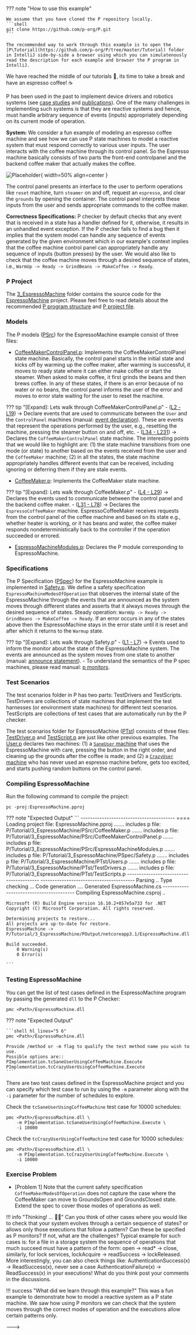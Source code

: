 ??? note "How to use this example"

    We assume that you have cloned the P repository locally.
    ```shell 
    git clone https://github.com/p-org/P.git
    ```

    The recommended way to work through this example is to open the [P\Tutorial](https://github.com/p-org/P/tree/master/Tutorial) folder in IntelliJ side-by-side a browser using which you can simulatenously read the description for each example and browser the P program in IntelliJ. 

We have reached the middle of our tutorials :yawning_face:, its time to take a break and have an espresso coffee! :coffee:

P has been used in the past to implement device drivers and robotics systems (see [case studies](../casestudies.md) and [publications](../publications.md#p-case-studies)). One of the many challenges in implementing such systems is that they are reactive systems and hence, must handle arbitrary sequence of events (inputs) appropriately depending on its current mode of operation.

**System:** We consider a fun example of modeling an espresso coffee machine and see how we can use P state machines to model a reactive system that must respond correctly to various user inputs. The user interacts with the coffee machine through its control panel. So the Espresso machine basically consists of two parts the front-end controlpanel and the backend coffee maker that actually makes the coffee.

![Placeholder](espressomachine.png){ width=50% align=center }

The control panel presents an interface to the user to perform operations like `reset` machine, turn `steamer` on and off, request an `espresso`, and clear the `grounds` by opening the container. The control panel interprets these inputs from the user and sends appropriate commands to the coffee maker.

**Correctness Specifications:**
P checker by default checks that any event that is received in a state has a handler defined for it, otherwise, it results in an unhandled event exception. If the P checker fails to find a bug then it implies that the system model can handle any sequence of events generated by the given environment which in our example's context implies that the coffee machine control panel can appropriately handle any sequence of inputs (button presses) by the user. We would also like to check that the coffee machine moves through a desired sequence of states, i.e., `WarmUp -> Ready -> GrindBeans -> MakeCoffee -> Ready`.

### P Project

The [3_EspressoMachine](https://github.com/p-org/P/tree/master/Tutorial/3_EspressoMachine) folder contains the source code for the [EspressoMachine](https://github.com/p-org/P/blob/master/Tutorial/3_EspressoMachine/EspressoMachine.pproj) project. Please feel free to read details about the recommended [P program structure](../advanced/structureOfPProgram.md) and [P project file](../advanced/PProject.md).

### Models

The P models ([PSrc](https://github.com/p-org/P/tree/master/Tutorial/3_EspressoMachine/PSrc)) for the EspressoMachine example consist of three files:

- [CoffeeMakerControlPanel.p](https://github.com/p-org/P/blob/master/Tutorial/3_EspressoMachine/PSrc/CoffeeMakerControlPanel.p): Implements the CoffeeMakerControlPanel state machine. Basically, the control panel starts in the initial state and kicks off by warming up the coffee maker, after warming is successful, it moves to ready state where it can either make coffee or start the steamer. When asked to make coffee, it first grinds the beans and then brews coffee. In any of these states, if there is an error because of no water or no beans, the control panel informs the user of the error and moves to error state waiting for the user to reset the machine.
  
??? tip "[Expand]: Lets walk through CoffeeMakerControlPanel.p"
    - ([L2 - L19](https://github.com/p-org/P/blob/master/Tutorial/3_EspressoMachine/PSrc/CoffeeMakerControlPanel.p#L2-L19))  &rarr; Declare events that are used to communicate between the `User` and the `ControlPanel` machines (manual: [event declaration](../manual/events.md)). These are events that represent the operations performed by the user, e.g., resetting the machine, pressing the steamer button on and off, etc.
    - ([L34 - L231](https://github.com/p-org/P/blob/master/Tutorial/3_EspressoMachine/PSrc/CoffeeMakerControlPanel.p#L34-L231)) &rarr; Declares the `CoffeeMakerControlPanel` state machine. The interesting points that we would like to highlight are: (1) the state machine transitions from one mode (or state) to another based on the events received from the user and the `CoffeeMaker` machine; (2) in all the states, the state machine appropriately handles different events that can be received, including ignoring or deferring them if they are stale events.


- [CoffeeMaker.p](https://github.com/p-org/P/blob/master/Tutorial/3_EspressoMachine/PSrc/CoffeeMaker.p): Implements the CoffeeMaker state machine.
  
??? tip "[Expand]: Lets walk through CoffeeMaker.p"
    - ([L4 - L29](https://github.com/p-org/P/blob/master/Tutorial/3_EspressoMachine/PSrc/CoffeeMaker.p#L4-L29)) &rarr; Declares the events used to communicate between the control panel and the backend coffee maker.
    - ([L31 - L78](https://github.com/p-org/P/blob/master/Tutorial/3_EspressoMachine/PSrc/CoffeeMaker.p#L31-L78)) &rarr; Declares the `EspressoCoffeeMaker` machine. EspressoCoffeeMaker receives requests from the control panel of the coffee machine and
    based on its state e.g., whether heater is working, or it has beans and water, the coffee maker responds nondeterministically
    back to the controller if the operation succeeded or errored.

- [EspressoMachineModules.p](https://github.com/p-org/P/blob/master/Tutorial/3_EspressoMachine/PSrc/EspressoMachineModules.p): Declares the P module corresponding to EspressoMachine.

### Specifications

The P Specification ([PSpec](https://github.com/p-org/P/tree/master/Tutorial/3_EspressoMachine/PSpec)) for the EspressoMachine example is implemented in [Safety.p](https://github.com/p-org/P/blob/master/Tutorial/3_EspressoMachine/PSpec/Safety.p). We define a safety specification `EspressoMachineModesOfOperation` that observes the internal state of the EspressoMachine through the events that are announced as the system moves through different states and asserts that it always moves through the desired sequence of states. Steady operation: `WarmUp -> Ready -> GrindBeans -> MakeCoffee -> Ready`. If an error occurs in any of the states above then the EspressoMachine stays in the error state until
it is reset and after which it returns to the `Warmup` state.

??? tip "[Expand]: Lets walk through Safety.p"
    - ([L1 - L7](https://github.com/p-org/P/blob/master/Tutorial/3_EspressoMachine/PSpec/Safety.p#L1-L7)) &rarr; Events used to inform the monitor about the state of the EspressoMachine system. The events are announced as the system moves from one state to another (manual: [announce statement](../manual/statements.md#announce)).
    - To understand the semantics of the P spec machines, please read manual: [p monitors](../manual/monitors.md).

### Test Scenarios

The test scenarios folder in P has two parts: TestDrivers and TestScripts. TestDrivers are collections of state machines that implement the test harnesses (or environment state machines) for different test scenarios. TestScripts are collections of test cases that are automatically run by the P checker.

The test scenarios folder for EspressoMachine ([PTst](https://github.com/p-org/P/tree/master/Tutorial/1_EspressoMachine/PTst)) consists of three files: [TestDriver.p](https://github.com/p-org/P/blob/master/Tutorial/3_EspressoMachine/PTst/TestDrivers.p) and [TestScript.p](https://github.com/p-org/P/blob/master/Tutorial/3_EspressoMachine/PTst/TestScripts.p) are just like other previous examples. The [User.p](https://github.com/p-org/P/blob/master/Tutorial/3_EspressoMachine/PTst/Users.p) declares two machines: (1) a [`SaneUser` machine](https://github.com/p-org/P/blob/master/Tutorial/3_EspressoMachine/PTst/Users.p#L4-L51) that uses the EspressoMachine with care, pressing the button in the right order, and cleaning up the grounds after the coffee is made; and (2) a [`CrazyUser` machine](https://github.com/p-org/P/blob/master/Tutorial/3_EspressoMachine/PTst/Users.p#L66-L136) who has never used an espresso machine before, gets too excited, and starts pushing random buttons on the control panel.  

### Compiling EspressoMachine

Run the following command to compile the  project:

```
pc -proj:EspressoMachine.pproj
```

??? note "Expected Output"
    ```
    ----------------------------------------
    ==== Loading project file: EspressoMachine.pproj
    ....... includes p file: P/Tutorial/3_EspressoMachine/PSrc/CoffeeMaker.p
    ....... includes p file: P/Tutorial/3_EspressoMachine/PSrc/CoffeeMakerControlPanel.p
    ....... includes p file: P/Tutorial/3_EspressoMachine/PSrc/EspressoMachineModules.p
    ....... includes p file: P/Tutorial/3_EspressoMachine/PSpec/Safety.p
    ....... includes p file: P/Tutorial/3_EspressoMachine/PTst/Users.p
    ....... includes p file: P/Tutorial/3_EspressoMachine/PTst/TestDrivers.p
    ....... includes p file: P/Tutorial/3_EspressoMachine/PTst/TestScripts.p
    ----------------------------------------
    ----------------------------------------
    Parsing ..
    Type checking ...
    Code generation ....
    Generated EspressoMachine.cs
    ----------------------------------------
    Compiling EspressoMachine.csproj ..

    Microsoft (R) Build Engine version 16.10.2+857e5a733 for .NET
    Copyright (C) Microsoft Corporation. All rights reserved.

    Determining projects to restore...
    All projects are up-to-date for restore.
    EspressoMachine -> P/Tutorial/3_EspressoMachine/POutput/netcoreapp3.1/EspressoMachine.dll

    Build succeeded.
        0 Warning(s)
        0 Error(s)

    ```

### Testing EspressoMachine

You can get the list of test cases defined in the EspressoMachine program by passing the generated `dll`
to the P Checker:

```shell
pmc <Path>/EspressoMachine.dll
```

??? note "Expected Output"

    ```shell hl_lines="5 6"
    pmc <Path>/EspressoMachine.dll

    Provide /method or -m flag to qualify the test method name you wish to use. 
    Possible options are::
    PImplementation.tcSaneUserUsingCoffeeMachine.Execute
    PImplementation.tcCrazyUserUsingCoffeeMachine.Execute
    ```

There are two test cases defined in the EspressoMachine project and you can specify which
test case to run by using the `-m` parameter along with the `-i` parameter for the number of schedules to explore.

Check the `tcSaneUserUsingCoffeeMachine` test case for 10000 schedules:

```
pmc <Path>/EspressoMachine.dll \
    -m PImplementation.tcSaneUserUsingCoffeeMachine.Execute \
    -i 10000
```

Check the `tcCrazyUserUsingCoffeeMachine` test case for 10000 schedules:

```
pmc <Path>/EspressoMachine.dll \
    -m PImplementation.tcCrazyUserUsingCoffeeMachine.Execute \
    -i 10000
```

### Exercise Problem

- [Problem 1] Note that the current safety specification `CoffeeMakerModesOfOperation` does not capture the case where the CoffeeMaker can move to GroundsOpen and GroundsClosed state. Extend the spec to cover those modes of operations as well.

!!! info "Thinking! ... :thinking::thinking:"
    Can you think of other cases where you would like to check that your system evolves through a certain sequence of states? or allows only those executions that follow a pattern? Can these be specified as P monitors? If not, what are the challenges? Typical example for such cases is: for a file in a storage system the sequence of operations that much succeed must have a pattern of the form: open &rarr; read* &rarr; close, similarly, for lock services, lockAcquire &rarr; readSuccess &rarr; lockReleased. More interestingly, you can also check things like: AuthenticationSuccess(x) &rarr; ReadSuccess(x), never see a case AuthenticationFailure(x) &rarr; ReadSuccess(x) in your executions! What do you think post your comments in the discussions.

!!! success "What did we learn through this example?"
    This was a fun example to demonstrate how to model a reactive system as a P state machine. We saw how using P monitors we can check that the system moves through the correct modes of operation and the executions allow certain patterns only.

--->
